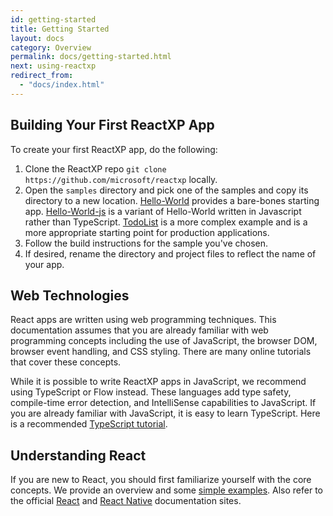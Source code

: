 ```yaml
---
id: getting-started
title: Getting Started
layout: docs
category: Overview
permalink: docs/getting-started.html
next: using-reactxp
redirect_from:
  - "docs/index.html"
---
```


## Building Your First ReactXP App

To create your first ReactXP app, do the following:
1. Clone the ReactXP repo ```git clone https://github.com/microsoft/reactxp``` locally.
2. Open the ```samples``` directory and pick one of the samples and copy its directory to a new location. [Hello-World](https://github.com/Microsoft/reactxp/tree/master/samples/hello-world) provides a bare-bones starting app. [Hello-World-js](https://github.com/Microsoft/reactxp/tree/master/samples/hello-world-js) is a variant of Hello-World written in Javascript rather than TypeScript. [TodoList](https://github.com/Microsoft/reactxp/tree/master/samples/TodoList) is a more complex example and is a more appropriate starting point for production applications.
3. Follow the build instructions for the sample you've chosen.
4. If desired, rename the directory and project files to reflect the name of your app.

## Web Technologies

React apps are written using web programming techniques. This documentation assumes that you are already familiar with web programming concepts including the use of JavaScript, the browser DOM, browser event handling, and CSS styling. There are many online tutorials that cover these concepts.

While it is possible to write ReactXP apps in JavaScript, we recommend using TypeScript or Flow instead. These languages add type safety, compile-time error detection, and IntelliSense capabilities to JavaScript. If you are already familiar with JavaScript, it is easy to learn TypeScript. Here is a recommended [TypeScript tutorial](http://www.typescriptlang.org/docs/handbook/typescript-in-5-minutes.html).

## Understanding React

If you are new to React, you should first familiarize yourself with the core concepts. We provide an overview and some [simple examples](react_concepts.html). Also refer to the official [React](https://reactjs.org/) and [React Native](https://facebook.github.io/react-native/) documentation sites.

